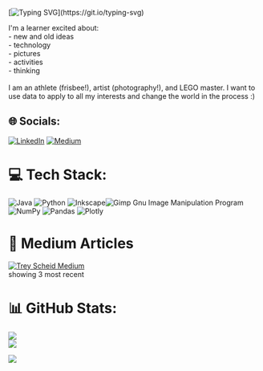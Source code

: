 [![Typing SVG](https://readme-typing-svg.demolab.com?font=Amiri&duration=4750&pause=500&color=2EF77C&multiline=true&width=435&height=95&lines=Welcome+to+my+profile!;My+name+is+Trey+Scheid.;Please+explore+about+me%2C+my+projects+and+my+articles!)](https://git.io/typing-svg)

I'm a learner excited about:<br>- new and old ideas<br>- technology<br>- pictures<br>- activities<br>- thinking<br><br>I am an athlete (frisbee!), artist (photography!), and LEGO master. I want to use data to apply to all my interests and change the world in the process :)


## 🌐 Socials:
[![LinkedIn](https://img.shields.io/badge/LinkedIn-%230077B5.svg?logo=linkedin&logoColor=white)](https://linkedin.com/in/treyscheid) [![Medium](https://img.shields.io/badge/Medium-12100E?logo=medium&logoColor=white)](https://medium.com/@@TreyScheid) 

# 💻 Tech Stack:
![Java](https://img.shields.io/badge/java-%23ED8B00.svg?style=for-the-badge&logo=java&logoColor=white) ![Python](https://img.shields.io/badge/python-3670A0?style=for-the-badge&logo=python&logoColor=ffdd54) ![Inkscape](https://img.shields.io/badge/Inkscape-e0e0e0?style=for-the-badge&logo=inkscape&logoColor=080A13)![Gimp Gnu Image Manipulation Program](https://img.shields.io/badge/Gimp-657D8B?style=for-the-badge&logo=gimp&logoColor=FFFFFF) ![NumPy](https://img.shields.io/badge/numpy-%23013243.svg?style=for-the-badge&logo=numpy&logoColor=white) ![Pandas](https://img.shields.io/badge/pandas-%23150458.svg?style=for-the-badge&logo=pandas&logoColor=white) ![Plotly](https://img.shields.io/badge/Plotly-%233F4F75.svg?style=for-the-badge&logo=plotly&logoColor=white)

# 📝 Medium Articles
[![Trey Scheid Medium](https://github-readme-medium.vercel.app/?username=treyscheid&limit=3)](https://medium.com/@treyscheid)
<br>showing 3 most recent<br>

# 📊 GitHub Stats:
![](https://github-readme-stats.vercel.app/api?username=Trey-Scheid&theme=dark&hide_border=true&include_all_commits=true&count_private=true)<br/>
![](https://github-readme-stats.vercel.app/api/top-langs/?username=Trey-Scheid&theme=dark&hide_border=true&include_all_commits=true&count_private=true&layout=compact)

[![](https://visitcount.itsvg.in/api?id=Trey-Scheid&icon=5&color=0)](https://visitcount.itsvg.in)

<!-- Proudly created with GPRM ( https://gprm.itsvg.in ) -->
